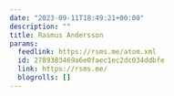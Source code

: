 ```yaml
---
date: "2023-09-11T18:49:21+00:00"
description: ""
title: Rasmus Andersson
params:
  feedlink: https://rsms.me/atom.xml
  id: 2789383469a6e0faec1ec2dc034ddbfe
  link: https://rsms.me/
  blogrolls: []
---
```

